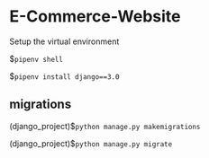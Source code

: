 # E-Commerce-Website

Setup the virtual environment

$`pipenv shell`

$`pipenv install django==3.0`

## migrations 
(django_project)$`python manage.py makemigrations`

(django_project)$`python manage.py migrate`
